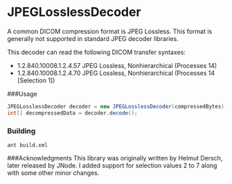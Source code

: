 JPEGLosslessDecoder
=====
A common DICOM compression format is JPEG Lossless.  This format is generally not supported in standard JPEG decoder libraries. 

This decoder can read the following DICOM transfer syntaxes:

- 1.2.840.10008.1.2.4.57    JPEG Lossless, Nonhierarchical (Processes 14)
- 1.2.840.10008.1.2.4.70    JPEG Lossless, Nonhierarchical (Processes 14 [Selection 1])

###Usage
```java
JPEGLosslessDecoder decoder = new JPEGLosslessDecoder(compressedBytes);
int[] decompressedData = decoder.decode();
```

### Building
```unix
ant build.xml
```

###Acknowledgments
This library was originally written by Helmut Dersch, later released by JNode.  I added support for selection values 2 to 7 along with some other minor changes.
